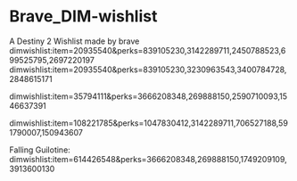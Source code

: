 # Brave_DIM-wishlist
A Destiny 2 Wishlist made by brave
dimwishlist:item=20935540&perks=839105230,3142289711,2450788523,699525795,2697220197
dimwishlist:item=20935540&perks=839105230,3230963543,3400784728,2848615171

dimwishlist:item=35794111&perks=3666208348,269888150,2590710093,1546637391

dimwishlist:item=108221785&perks=1047830412,3142289711,706527188,591790007,150943607

Falling Guilotine:
dimwishlist:item=614426548&perks=3666208348,269888150,1749209109,3913600130
